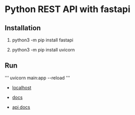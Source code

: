 # Python REST API with fastapi

## Installation

1. python3 -m pip install fastapi

2. python3 -m pip install uvicorn

## Run

'''
uvicorn main:app --reload
'''

- [localhost](http://127.0.0.1:8000/items/5?q=somequery)

- [docs](http://127.0.0.1:8000/docs)

- [api docs](http://127.0.0.1:8000/redoc)
